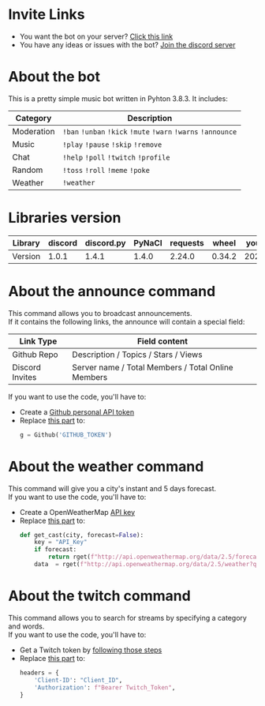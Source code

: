 # Invite Links
- You want the bot on your server? [Click this link](https://discord.com/api/oauth2/authorize?client_id=713781013830041640&permissions=334622423&scope=bot)
- You have any ideas or issues with the bot? [Join the discord server](https://discord.gg/kGTku7H)

# About the bot
This is a pretty simple music bot written in Pyhton 3.8.3. It includes:

| Category |                        Description                          |
|----------|-------------------------------------------------------------|
|Moderation|`!ban` `!unban` `!kick` `!mute`  `!warn` `!warns` `!announce`|
|Music     |`!play` `!pause` `!skip` `!remove`                           |
|Chat      |`!help` `!poll` `!twitch` `!profile`                         |
|Random    |`!toss` `!roll` `!meme` `!poke`                              |
|Weather   |`!weather`                                                   |

# Libraries version
| Library | discord |discord.py|  PyNaCl |requests |  wheel  |youtube-dl |
|---------|---------|----------|---------|---------|---------|-----------|
| Version |  1.0.1  |   1.4.1  |  1.4.0  |  2.24.0 |  0.34.2 |2020.6.16.1|

# About the announce command
This command allows you to broadcast announcements.<br>
If it contains the following links, the announce will contain a special field:

|   Link Type   |                   Field content                  |
|---------------|--------------------------------------------------|
|Github Repo    |Description / Topics / Stars / Views              |
|Discord Invites|Server name / Total Members / Total Online Members|

If you want to use the code, you'll have to:
- Create a [Github personal API token](https://docs.github.com/en/github/authenticating-to-github/creating-a-personal-access-token)
- Replace [this part](https://github.com/MrSpaar/discord-bot/blob/master/cogs/admin.py#L111) to:
  ```python
  g = Github('GITHUB_TOKEN')
  ```

# About the weather command
This command will give you a city's instant and 5 days forecast.<br>
If you want to use the code, you'll have to:
- Create a OpenWeatherMap [API key](https://home.openweathermap.org/api_keys)
- Replace [this part](https://github.com/MrSpaar/discord-bot/blob/master/cogs/weather.py#L18-L21) to:
  ```python
  def get_cast(city, forecast=False):
      key = "API_Key"
      if forecast:
          return rget(f"http://api.openweathermap.org/data/2.5/forecast?q={city}&units=metric&APPID={key}").json()
      data  = rget(f"http://api.openweathermap.org/data/2.5/weather?q={city}&units=metric&APPID={key}").json()
  ```

# About the twitch command
This command allows you to search for streams by specifying a category and words.<br>
If you want to use the code, you'll have to:
- Get a Twitch token by [following those steps](https://dev.twitch.tv/docs/authentication)
- Replace [this part](https://github.com/MrSpaar/discord-bot/blob/master/cogs/chat.py#L51-L54) to:
  ```python
  headers = {
      'Client-ID': "Client_ID",
      'Authorization': f"Bearer Twitch_Token",
  }
  ```
